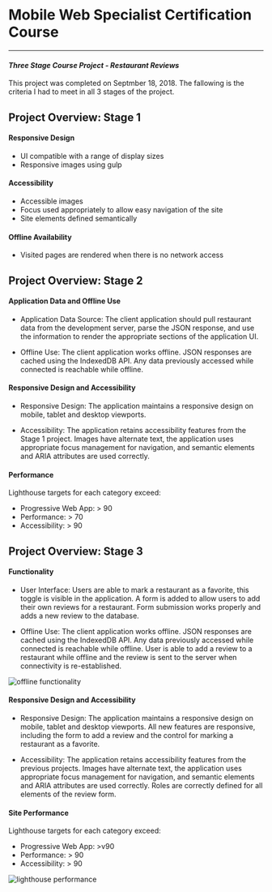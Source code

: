 # Mobile Web Specialist Certification Course

---

#### _Three Stage Course Project - Restaurant Reviews_

This project was completed on Septmber 18, 2018. The fallowing is the criteria I had to meet in all 3 stages of the project.

## Project Overview: Stage 1

#### Responsive Design

- UI compatible with a range of display sizes
- Responsive images using gulp

#### Accessibility

- Accessible images
- Focus used appropriately to allow easy navigation of the site
- Site elements defined semantically

#### Offline Availability

- Visited pages are rendered when there is no network access

## Project Overview: Stage 2

#### Application Data and Offline Use

- Application Data Source: The client application should pull restaurant data from the development server, parse the JSON response, and use the information to render the appropriate sections of the application UI.

- Offline Use: The client application works offline. JSON responses are cached using the IndexedDB API. Any data previously accessed while connected is reachable while offline.

#### Responsive Design and Accessibility

- Responsive Design: The application maintains a responsive design on mobile, tablet and desktop viewports.

- Accessibility: The application retains accessibility features from the Stage 1 project. Images have alternate text, the application uses appropriate focus management for navigation, and semantic elements and ARIA attributes are used correctly.

#### Performance

Lighthouse targets for each category exceed:

- Progressive Web App: > 90
- Performance: > 70
- Accessibility: > 90

## Project Overview: Stage 3

#### Functionality

- User Interface: Users are able to mark a restaurant as a favorite, this toggle is visible in the application. A form is added to allow users to add their own reviews for a restaurant. Form submission works properly and adds a new review to the database.

- Offline Use: The client application works offline. JSON responses are cached using the IndexedDB API. Any data previously accessed while connected is reachable while offline. User is able to add a review to a restaurant while offline and the review is sent to the server when connectivity is re-established.

![offline functionality](https://udacity-reviews-uploads.s3.us-west-2.amazonaws.com/_attachments/271623/1537399494/st3offlnereviewsareworking0920.gif "offline functionality")

#### Responsive Design and Accessibility

- Responsive Design: The application maintains a responsive design on mobile, tablet and desktop viewports. All new features are responsive, including the form to add a review and the control for marking a restaurant as a favorite.

- Accessibility: The application retains accessibility features from the previous projects. Images have alternate text, the application uses appropriate focus management for navigation, and semantic elements and ARIA attributes are used correctly. Roles are correctly defined for all elements of the review form.

#### Site Performance

Lighthouse targets for each category exceed:

- Progressive Web App: >v90
- Performance: > 90
- Accessibility: > 90

![lighthouse performance](https://udacity-reviews-uploads.s3.us-west-2.amazonaws.com/_attachments/271623/1537399855/awesomescorest3.png "lighthouse performance")
